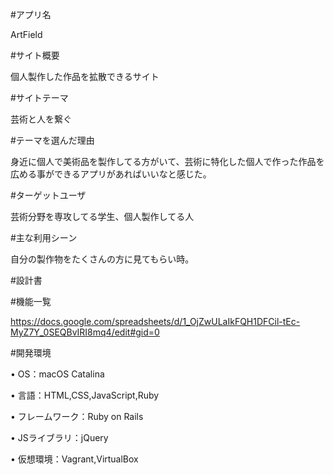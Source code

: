 #アプリ名

ArtField

#サイト概要

個人製作した作品を拡散できるサイト

#サイトテーマ

芸術と人を繋ぐ

#テーマを選んだ理由

身近に個人で美術品を製作してる方がいて、芸術に特化した個人で作った作品を広める事ができるアプリがあればいいなと感じた。

#ターゲットユーザ

芸術分野を専攻してる学生、個人製作してる人

#主な利用シーン

自分の製作物をたくさんの方に見てもらい時。

#設計書

#機能一覧

https://docs.google.com/spreadsheets/d/1_OjZwULaIkFQH1DFCil-tEc-MyZ7Y_0SEQBvIRI8mq4/edit#gid=0

#開発環境

•	OS：macOS Catalina

•	言語：HTML,CSS,JavaScript,Ruby

•	フレームワーク：Ruby on Rails

•	JSライブラリ：jQuery

•	仮想環境：Vagrant,VirtualBox
